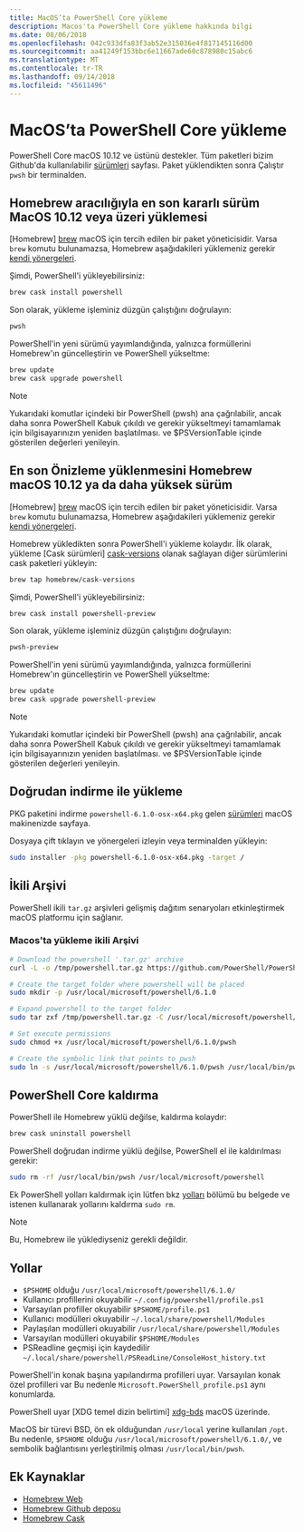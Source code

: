 ```yaml
---
title: MacOS’ta PowerShell Core yükleme
description: Macos'ta PowerShell Core yükleme hakkında bilgi
ms.date: 08/06/2018
ms.openlocfilehash: 042c933dfa83f3ab52e315036e4f817145116d00
ms.sourcegitcommit: aa41249f153bbc6e11667ade60c878980c15abc6
ms.translationtype: MT
ms.contentlocale: tr-TR
ms.lasthandoff: 09/14/2018
ms.locfileid: "45611496"
---
```

# <a name="installing-powershell-core-on-macos"></a>MacOS’ta PowerShell Core yükleme

PowerShell Core macOS 10.12 ve üstünü destekler.
Tüm paketleri bizim Github'da kullanılabilir [sürümleri][] sayfası.
Paket yüklendikten sonra Çalıştır `pwsh` bir terminalden.

## <a name="installation-of-latest-stable-release-via-homebrew-on-macos-1012-or-higher"></a>Homebrew aracılığıyla en son kararlı sürüm MacOS 10.12 veya üzeri yüklemesi

[Homebrew] [ brew] macOS için tercih edilen bir paket yöneticisidir.
Varsa `brew` komutu bulunamazsa, Homebrew aşağıdakileri yüklemeniz gerekir [kendi yönergeleri][brew].

Şimdi, PowerShell'i yükleyebilirsiniz:

```sh
brew cask install powershell
```

Son olarak, yükleme işleminiz düzgün çalıştığını doğrulayın:

```sh
pwsh
```

PowerShell'in yeni sürümü yayımlandığında, yalnızca formüllerini Homebrew'ın güncelleştirin ve PowerShell yükseltme:

```sh
brew update
brew cask upgrade powershell
```

> [!NOTE]
> Yukarıdaki komutlar içindeki bir PowerShell (pwsh) ana çağrılabilir, ancak daha sonra PowerShell Kabuk çıkıldı ve gerekir yükseltmeyi tamamlamak için bilgisayarınızın yeniden başlatılması.
> ve $PSVersionTable içinde gösterilen değerleri yenileyin.

[brew]: http://brew.sh/

## <a name="installation-of-latest-preview-release-via-homebrew-on-macos-1012-or-higher"></a>En son Önizleme yüklenmesini Homebrew macOS 10.12 ya da daha yüksek sürüm

[Homebrew] [ brew] macOS için tercih edilen bir paket yöneticisidir.
Varsa `brew` komutu bulunamazsa, Homebrew aşağıdakileri yüklemeniz gerekir [kendi yönergeleri][brew].

Homebrew yükledikten sonra PowerShell'i yükleme kolaydır.
İlk olarak, yükleme [Cask sürümleri] [ cask-versions] olanak sağlayan diğer sürümlerini cask paketleri yükleyin:

```sh
brew tap homebrew/cask-versions
```

Şimdi, PowerShell'i yükleyebilirsiniz:

```sh
brew cask install powershell-preview
```

Son olarak, yükleme işleminiz düzgün çalıştığını doğrulayın:

```sh
pwsh-preview
```

PowerShell'in yeni sürümü yayımlandığında, yalnızca formüllerini Homebrew'ın güncelleştirin ve PowerShell yükseltme:

```sh
brew update
brew cask upgrade powershell-preview
```

> [!NOTE]
> Yukarıdaki komutlar içindeki bir PowerShell (pwsh) ana çağrılabilir, ancak daha sonra PowerShell Kabuk çıkıldı ve gerekir yükseltmeyi tamamlamak için bilgisayarınızın yeniden başlatılması.
> ve $PSVersionTable içinde gösterilen değerleri yenileyin.

## <a name="installation-via-direct-download"></a>Doğrudan indirme ile yükleme

PKG paketini indirme `powershell-6.1.0-osx-x64.pkg`
gelen [sürümleri][] macOS makinenizde sayfaya.

Dosyaya çift tıklayın ve yönergeleri izleyin veya terminalden yükleyin:

```sh
sudo installer -pkg powershell-6.1.0-osx-x64.pkg -target /
```

## <a name="binary-archives"></a>İkili Arşivi

PowerShell ikili `tar.gz` arşivleri gelişmiş dağıtım senaryoları etkinleştirmek macOS platformu için sağlanır.

### <a name="installing-binary-archives-on-macos"></a>Macos'ta yükleme ikili Arşivi

```sh
# Download the powershell '.tar.gz' archive
curl -L -o /tmp/powershell.tar.gz https://github.com/PowerShell/PowerShell/releases/download/v6.1.0/powershell-6.1.0-osx-x64.tar.gz

# Create the target folder where powershell will be placed
sudo mkdir -p /usr/local/microsoft/powershell/6.1.0

# Expand powershell to the target folder
sudo tar zxf /tmp/powershell.tar.gz -C /usr/local/microsoft/powershell/6.1.0

# Set execute permissions
sudo chmod +x /usr/local/microsoft/powershell/6.1.0/pwsh

# Create the symbolic link that points to pwsh
sudo ln -s /usr/local/microsoft/powershell/6.1.0/pwsh /usr/local/bin/pwsh
```

## <a name="uninstalling-powershell-core"></a>PowerShell Core kaldırma

PowerShell ile Homebrew yüklü değilse, kaldırma kolaydır:

```sh
brew cask uninstall powershell
```

PowerShell doğrudan indirme yüklü değilse, PowerShell el ile kaldırılması gerekir:

```sh
sudo rm -rf /usr/local/bin/pwsh /usr/local/microsoft/powershell
```

Ek PowerShell yolları kaldırmak için lütfen bkz [yolları](#paths) bölümü bu belgede ve istenen kullanarak yollarını kaldırma `sudo rm`.

> [!NOTE]
> Bu, Homebrew ile yüklediyseniz gerekli değildir.

## <a name="paths"></a>Yollar

* `$PSHOME` olduğu `/usr/local/microsoft/powershell/6.1.0/`
* Kullanıcı profillerini okuyabilir `~/.config/powershell/profile.ps1`
* Varsayılan profiller okuyabilir `$PSHOME/profile.ps1`
* Kullanıcı modülleri okuyabilir `~/.local/share/powershell/Modules`
* Paylaşılan modülleri okuyabilir `/usr/local/share/powershell/Modules`
* Varsayılan modülleri okuyabilir `$PSHOME/Modules`
* PSReadline geçmişi için kaydedilir `~/.local/share/powershell/PSReadLine/ConsoleHost_history.txt`

PowerShell'in konak başına yapılandırma profilleri uyar.
Varsayılan konak özel profilleri var Bu nedenle `Microsoft.PowerShell_profile.ps1` aynı konumlarda.

PowerShell uyar [XDG temel dizin belirtimi] [ xdg-bds] macOS üzerinde.

MacOS bir türevi BSD, ön ek olduğundan `/usr/local` yerine kullanılan `/opt`.
Bu nedenle, `$PSHOME` olduğu `/usr/local/microsoft/powershell/6.1.0/`, ve sembolik bağlantısını yerleştirilmiş olması `/usr/local/bin/pwsh`.

## <a name="additional-resources"></a>Ek Kaynaklar

* [Homebrew Web][brew]
* [Homebrew Github deposu][GitHub]
* [Homebrew Cask][cask]

[brew]: http://brew.sh/
[Cask]: https://github.com/Homebrew/homebrew-cask
[cask-versions]: https://github.com/Homebrew/homebrew-cask-versions
[GitHub]: https://github.com/Homebrew
[sürümleri]: https://github.com/PowerShell/PowerShell/releases/latest
[xdg-bds]: https://specifications.freedesktop.org/basedir-spec/basedir-spec-latest.html
